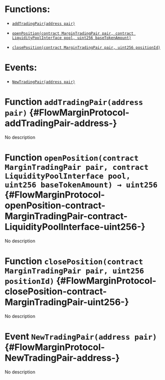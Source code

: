 # Functions:

- [`addTradingPair(address pair)`](#FlowMarginProtocol-addTradingPair-address-)

- [`openPosition(contract MarginTradingPair pair, contract LiquidityPoolInterface pool, uint256 baseTokenAmount)`](#FlowMarginProtocol-openPosition-contract-MarginTradingPair-contract-LiquidityPoolInterface-uint256-)

- [`closePosition(contract MarginTradingPair pair, uint256 positionId)`](#FlowMarginProtocol-closePosition-contract-MarginTradingPair-uint256-)

# Events:

- [`NewTradingPair(address pair)`](#FlowMarginProtocol-NewTradingPair-address-)

# Function `addTradingPair(address pair)` {#FlowMarginProtocol-addTradingPair-address-}

No description

# Function `openPosition(contract MarginTradingPair pair, contract LiquidityPoolInterface pool, uint256 baseTokenAmount) → uint256` {#FlowMarginProtocol-openPosition-contract-MarginTradingPair-contract-LiquidityPoolInterface-uint256-}

No description

# Function `closePosition(contract MarginTradingPair pair, uint256 positionId)` {#FlowMarginProtocol-closePosition-contract-MarginTradingPair-uint256-}

No description

# Event `NewTradingPair(address pair)` {#FlowMarginProtocol-NewTradingPair-address-}

No description
